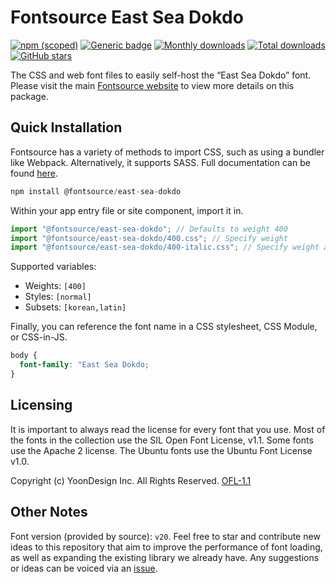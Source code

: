 # Fontsource East Sea Dokdo

[![npm (scoped)](https://img.shields.io/npm/v/@fontsource/east-sea-dokdo?color=brightgreen)](https://www.npmjs.com/package/@fontsource/east-sea-dokdo) [![Generic badge](https://img.shields.io/badge/fontsource-passing-brightgreen)](https://github.com/fontsource/fontsource) [![Monthly downloads](https://badgen.net/npm/dm/@fontsource/east-sea-dokdo)](https://github.com/fontsource/fontsource) [![Total downloads](https://badgen.net/npm/dt/@fontsource/east-sea-dokdo)](https://github.com/fontsource/fontsource) [![GitHub stars](https://img.shields.io/github/stars/fontsource/fontsource.svg?style=social&label=Star)](https://github.com/fontsource/fontsource/stargazers)

The CSS and web font files to easily self-host the “East Sea Dokdo” font. Please visit the main [Fontsource website](https://fontsource.org/fonts/east-sea-dokdo) to view more details on this package.

## Quick Installation

Fontsource has a variety of methods to import CSS, such as using a bundler like Webpack. Alternatively, it supports SASS. Full documentation can be found [here](https://fontsource.org/docs/introduction).

```javascript
npm install @fontsource/east-sea-dokdo
```

Within your app entry file or site component, import it in.

```javascript
import "@fontsource/east-sea-dokdo"; // Defaults to weight 400
import "@fontsource/east-sea-dokdo/400.css"; // Specify weight
import "@fontsource/east-sea-dokdo/400-italic.css"; // Specify weight and style

```

Supported variables:
- Weights: `[400]`
- Styles: `[normal]`
- Subsets: `[korean,latin]`

Finally, you can reference the font name in a CSS stylesheet, CSS Module, or CSS-in-JS.

```css
body {
  font-family: "East Sea Dokdo;
}
```

## Licensing
It is important to always read the license for every font that you use.
Most of the fonts in the collection use the SIL Open Font License, v1.1. Some fonts use the Apache 2 license. The Ubuntu fonts use the Ubuntu Font License v1.0.

Copyright (c) YoonDesign Inc. All Rights Reserved.
[OFL-1.1](http://scripts.sil.org/OFL)

## Other Notes
Font version (provided by source): `v20`.
Feel free to star and contribute new ideas to this repository that aim to improve the performance of font loading, as well as expanding the existing library we already have. Any suggestions or ideas can be voiced via an [issue](https://github.com/fontsource/fontsource/issues).